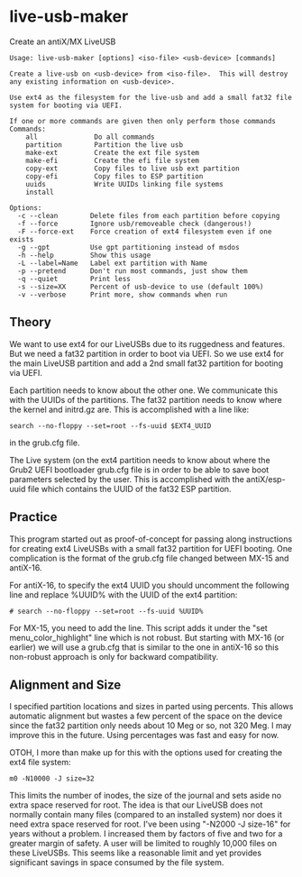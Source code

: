 # live-usb-maker
Create an antiX/MX LiveUSB
```
Usage: live-usb-maker [options] <iso-file> <usb-device> [commands]

Create a live-usb on <usb-device> from <iso-file>.  This will destroy
any existing information on <usb-device>.

Use ext4 as the filesystem for the live-usb and add a small fat32 file
system for booting via UEFI.

If one or more commands are given then only perform those commands
Commands:
    all              Do all commands
    partition        Partition the live usb
    make-ext         Create the ext file system
    make-efi         Create the efi file system
    copy-ext         Copy files to live usb ext partition
    copy-efi         Copy files to ESP partition
    uuids            Write UUIDs linking file systems
    install

Options:
  -c --clean        Delete files from each partition before copying
  -f --force        Ignore usb/removeable check (dangerous!)
  -F --force-ext    Force creation of ext4 filesystem even if one exists
  -g --gpt          Use gpt partitioning instead of msdos
  -h --help         Show this usage
  -L --label=Name   Label ext partition with Name
  -p --pretend      Don't run most commands, just show them
  -q --quiet        Print less
  -s --size=XX      Percent of usb-device to use (default 100%)
  -v --verbose      Print more, show commands when run
```

Theory
------
We want to use ext4 for our LiveUSBs due to its ruggedness and
features.  But we need a fat32 partition in order to boot via UEFI.
So we use ext4 for the main LiveUSB partition and add a 2nd small
fat32 partition for booting via UEFI. 

Each partition needs to know about the other one.  We communicate
this with the UUIDs of the partitions.  The fat32 partition needs
to know where the kernel and initrd.gz are.  This is accomplished
with a line like:
```
search --no-floppy --set=root --fs-uuid $EXT4_UUID
```
in the grub.cfg file.

The Live system (on the ext4 partition needs to know about where
the Grub2 UEFI bootloader grub.cfg file is in order to be able
to save boot parameters selected by the user.  This is accomplished
with the antiX/esp-uuid file which contains the UUID of the
fat32 ESP partition.


Practice
--------
This program started out as proof-of-concept for passing along
instructions for creating ext4 LiveUSBs with a small fat32
partition for UEFI booting.  One complication is the format
of the grub.cfg file changed between MX-15 and antiX-16.

For antiX-16, to specify the ext4 UUID you should uncomment the
following line and replace %UUID% with the UUID of the ext4
partition:
```
# search --no-floppy --set=root --fs-uuid %UUID%
```

For MX-15, you need to add the line.  This script adds it under the
"set menu_color_highlight" line which is not robust.  But starting
with MX-16 (or earlier) we will use a grub.cfg that is similar to the
one in antiX-16 so this non-robust approach is only for backward
compatibility.

Alignment and Size
------------------
I specified partition locations and sizes in parted using percents.
This allows automatic alignment but wastes a few percent of the space
on the device since the fat32 partition only needs about 10 Meg or so,
not 320 Meg.  I may improve this in the future.  Using percentages was
fast and easy for now.

OTOH, I more than make up for this with the options used for creating
the ext4 file system:
```
m0 -N10000 -J size=32
```
This limits the number of inodes, the size of the journal and sets
aside no extra space reserved for root.  The idea is that our LiveUSB
does not normally contain many files (compared to an installed system)
nor does it need extra space reserved for root.  I've been using
"-N2000 -J size-16" for years without a problem.  I increased them by
factors of five and two for a greater margin of safety.  A user will
be limited to roughly 10,000 files on these LiveUSBs.  This seems like
a reasonable limit and yet provides significant savings in space
consumed by the file system.
